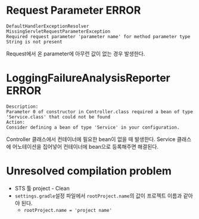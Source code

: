 # Request Parameter ERROR
```log
DefaultHandlerExceptionResolver
MissingServletRequestParameterException
Required request parameter 'parameter name' for method parameter type String is not present
```

Request에서 온 parameter에 아무런 값이 없는 경우 발생한다.

# LoggingFailureAnalysisReporter ERROR
```log
Description:
Parameter 0 of constructor in Controller.class required a bean of type 'Service.class' that could not be found
Action:
Consider defining a bean of type 'Service' in your configuration.
```

Controller 클래스에서 컨테이너에 필요한 bean이 없을 때 발생한다.
Service 클래스에 어노테이션을 집어넣어 컨테이너에 bean으로 등록해주면 해결된다.

# Unresolved compilation problem
- STS 툴 project - Clean
- `settings.gradle`설정 파일에서 `rootProject.name`의 값이 프로젝트 이름과 같아야 된다.
   - `rootProject.name = 'project name'`